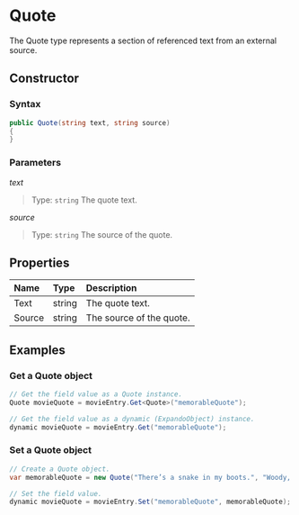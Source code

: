 # Quote

The Quote type represents a section of referenced text from an external source.

## Constructor

### Syntax

```cs
public Quote(string text, string source)
{
}
```

### Parameters

*text*
> Type: `string`
> The quote text.

*source*
> Type: `string`
> The source of the quote.

## Properties

| Name | Type | Description |
| :--- | :--- | :---------- |
| Text | string | The quote text. |
| Source | string | The source of the quote. |

## Examples

### Get a Quote object

```cs
// Get the field value as a Quote instance.
Quote movieQuote = movieEntry.Get<Quote>("memorableQuote");

// Get the field value as a dynamic (ExpandoObject) instance.
dynamic movieQuote = movieEntry.Get("memorableQuote");
```

### Set a Quote object

```cs
// Create a Quote object.
var memorableQuote = new Quote("There’s a snake in my boots.", "Woody, Toy Story");

// Set the field value.
dynamic movieQuote = movieEntry.Set("memorableQuote", memorableQuote);
```